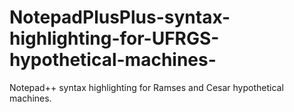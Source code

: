 # NotepadPlusPlus-syntax-highlighting-for-UFRGS-hypothetical-machines-
Notepad++ syntax highlighting for Ramses and Cesar hypothetical machines.
